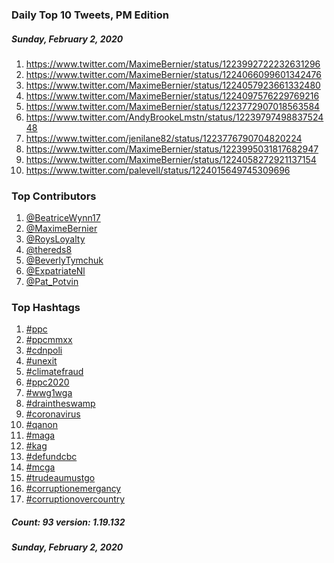 ### Daily Top 10 Tweets, PM Edition
##### Sunday, February 2, 2020
 1) https://www.twitter.com/MaximeBernier/status/1223992722232631296
 2) https://www.twitter.com/MaximeBernier/status/1224066099601342476
 3) https://www.twitter.com/MaximeBernier/status/1224057923661332480
 4) https://www.twitter.com/MaximeBernier/status/1224097576229769216
 5) https://www.twitter.com/MaximeBernier/status/1223772907018563584
 6) https://www.twitter.com/AndyBrookeLmstn/status/1223979749883752448
 7) https://www.twitter.com/jenilane82/status/1223776790704820224
 8) https://www.twitter.com/MaximeBernier/status/1223995031817682947
 9) https://www.twitter.com/MaximeBernier/status/1224058272921137154
10) https://www.twitter.com/palevell/status/1224015649745309696

### Top Contributors
  1) [@BeatriceWynn17](https://www.twitter.com/BeatriceWynn17)
  2) [@MaximeBernier](https://www.twitter.com/MaximeBernier)
  3) [@RoysLoyalty](https://www.twitter.com/RoysLoyalty)
  4) [@thereds8](https://www.twitter.com/thereds8)
  5) [@BeverlyTymchuk](https://www.twitter.com/BeverlyTymchuk)
  6) [@ExpatriateNl](https://www.twitter.com/ExpatriateNl)
  7) [@Pat_Potvin](https://www.twitter.com/Pat_Potvin)


### Top Hashtags

  1) [#ppc](https://www.twitter.com/hashtag/ppc)
  2) [#ppcmmxx](https://www.twitter.com/hashtag/ppcmmxx)
  3) [#cdnpoli](https://www.twitter.com/hashtag/cdnpoli)
  4) [#unexit](https://www.twitter.com/hashtag/unexit)
  5) [#climatefraud](https://www.twitter.com/hashtag/climatefraud)
  6) [#ppc2020](https://www.twitter.com/hashtag/ppc2020)
  7) [#wwg1wga](https://www.twitter.com/hashtag/wwg1wga)
  8) [#draintheswamp](https://www.twitter.com/hashtag/draintheswamp)
  9) [#coronavirus](https://www.twitter.com/hashtag/coronavirus)
 10) [#qanon](https://www.twitter.com/hashtag/qanon)
 11) [#maga](https://www.twitter.com/hashtag/maga)
 12) [#kag](https://www.twitter.com/hashtag/kag)
 13) [#defundcbc](https://www.twitter.com/hashtag/defundcbc)
 14) [#mcga](https://www.twitter.com/hashtag/mcga)
 15) [#trudeaumustgo](https://www.twitter.com/hashtag/trudeaumustgo)
 16) [#corruptionemergancy](https://www.twitter.com/hashtag/corruptionemergancy)
 17) [#corruptionovercountry](https://www.twitter.com/hashtag/corruptionovercountry)

##### Count: 93	version: 1.19.132
##### Sunday, February 2, 2020

